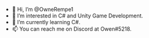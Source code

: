 - 👋 Hi, I’m @OwneRempe1
- 👀 I’m interested in C# and Unity Game Development.
- 🌱 I’m currently learning C#.
- 📫 You can reach me on Discord at Owen#5218.

<!---
OwneRempe1/OwneRempe1 is a ✨ special ✨ repository because its `README.md` (this file) appears on your GitHub profile.
You can click the Preview link to take a look at your changes.
--->
